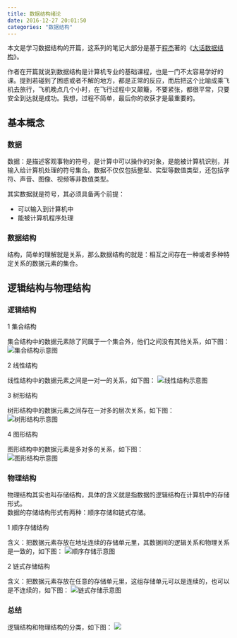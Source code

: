 ```yaml
---
title: 数据结构绪论
date: 2016-12-27 20:01:50
categories: "数据结构"
---
```


本文是学习数据结构的开篇，这系列的笔记大部分是基于[程杰](https://www.zhihu.com/people/cj723/answers)著的《[大话数据结构](http://item.jd.com/10663703.html)》。

作者在开篇就说到数据结构是计算机专业的基础课程，也是一门不太容易学好的课。提到若碰到了困惑或者不解的地方，都是正常的反应，而后把这个比喻成乘飞机去旅行，飞机晚点几个小时，在飞行过程中又颠簸，不要紧张，都很平常，只要安全到达就是成功。我想，过程不简单，最后你的收获才是最重要的。  

<!--more-->  

## 基本概念

### 数据

数据：是描述客观事物的符号，是计算中可以操作的对象，是能被计算机识别，并输入给计算机处理的符号集合。数据不仅仅包括整型、实型等数值类型，还包括字符、声音、图像、视频等非数值类型。  

其实数据就是符号，其必须具备两个前提：  
* 可以输入到计算机中
* 能被计算机程序处理  

### 数据结构  

结构，简单的理解就是关系，那么数据结构的就是：相互之间存在一种或者多种特定关系的数据元素的集合。  

## 逻辑结构与物理结构  

### 逻辑结构  

1 集合结构  

集合结构中的数据元素除了同属于一个集合外，他们之间没有其他关系，如下图：
![集合结构示意图](/images/categories/data_structure/00/collection_structure.png)  

2 线性结构  

线性结构中的数据元素之间是一对一的关系，如下图：
![线性结构示意图](/images/categories/data_structure/00/line_structure.png)  

3 树形结构  

树形结构中的数据元素之间存在一对多的层次关系，如下图：  
![树形结构示意图](/images/categories/data_structure/00/tree_structure.png)  

4 图形结构  

图形结构中的数据元素是多对多的关系，如下图：  
![图形结构示意图](/images/categories/data_structure/00/map_structure.png)  

### 物理结构

物理结构其实也叫存储结构，具体的含义就是指数据的逻辑结构在计算机中的存储形式。  
数据的存储结构形式有两种：顺序存储和链式存储。  

1 顺序存储结构  

含义：把数据元素存放在地址连续的存储单元里，其数据间的逻辑关系和物理关系是一致的，如下图：
![顺序存储示意图](/images/categories/data_structure/00/array_structure.png)  

2 链式存储结构  

含义：把数据元素存放在任意的存储单元里，这组存储单元可以是连续的，也可以是不连续的，如下图：
![链式存储示意图](/images/categories/data_structure/00/linked_structure.png)  

### 总结  

逻辑结构和物理结构的分类，如下图：
![](/images/categories/data_structure/00/conclusion_structure.png)  


